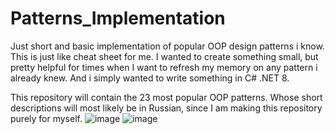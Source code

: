 # Patterns_Implementation

Just short and basic implementation of popular OOP design patterns i know. This is just like cheat sheet for me. I wanted to create something small, but pretty helpful for times when I want to refresh my memory on any pattern i already knew.
And i simply wanted to write something in C# .NET 8.

This repository will contain the 23 most popular OOP patterns. Whose short descriptions will most likely be in Russian, since I am making this repository purely for myself.
![image](https://github.com/user-attachments/assets/7865b74c-d0e1-4832-b6aa-dc4480d16163)
![image](https://github.com/user-attachments/assets/4178161f-9059-45be-8572-64394b2b695d)
